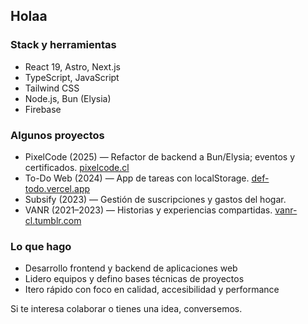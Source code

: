 ## Holaa

### Stack y herramientas
- React 19, Astro, Next.js
- TypeScript, JavaScript
- Tailwind CSS
- Node.js, Bun (Elysia)
- Firebase

### Algunos proyectos
- PixelCode (2025) — Refactor de backend a Bun/Elysia; eventos y certificados. [pixelcode.cl](https://pixelcode.cl)
- To-Do Web (2024) — App de tareas con localStorage. [def-todo.vercel.app](https://def-todo.vercel.app)
- Subsify (2023) — Gestión de suscripciones y gastos del hogar.
- VANR (2021–2023) — Historias y experiencias compartidas. [vanr-cl.tumblr.com](https://vanr-cl.tumblr.com)

### Lo que hago
- Desarrollo frontend y backend de aplicaciones web
- Lidero equipos y defino bases técnicas de proyectos
- Itero rápido con foco en calidad, accesibilidad y performance

Si te interesa colaborar o tienes una idea, conversemos.
